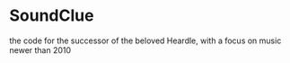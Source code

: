 # SoundClue

the code for the successor of the beloved Heardle, with a focus on music newer than 2010
